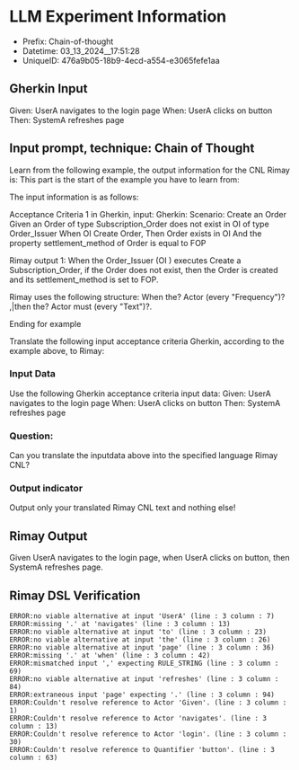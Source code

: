

# LLM Experiment Information
* Prefix:   Chain-of-thought
* Datetime: 03_13_2024__17:51:28
* UniqueID: 476a9b05-18b9-4ecd-a554-e3065fefe1aa

        

## Gherkin Input
Given: UserA navigates to the login page
When: UserA clicks on button
Then: SystemA refreshes page

    



## Input prompt, technique: Chain of Thought


Learn from the following example, the output information for the CNL Rimay is: 
This part is the start of the example you have to learn from:

The input information is as follows: 

Acceptance Criteria 1 in Gherkin, input:
Gherkin:
Scenario: Create an Order
Given an Order of type Subscription_Order does not exist in OI of type Order_Issuer 
When OI Create Order, 
Then Order exists in OI 
And the property settlement_method of Order is equal to FOP


Rimay output 1:
When the Order_Issuer (OI ) executes Create a Subscription_Order, if the Order does not exist, then the Order is created and its settlement_method is set to FOP.

Rimay uses the following structure:
When the? Actor <Action> (every "Frequency")? ,|then the? Actor must <Action> (every "Text")?.

Ending for example

Translate the following input acceptance criteria Gherkin, according to the example above, to Rimay:

        

### Input Data
Use the following Gherkin acceptance criteria input data: 
Given: UserA navigates to the login page
When: UserA clicks on button
Then: SystemA refreshes page

### Question:
Can you translate the inputdata above into the specified language Rimay CNL?

### Output indicator
Output only your translated Rimay CNL text and nothing else!


## Rimay Output
Given UserA navigates to the login page, when UserA clicks on button, then SystemA refreshes page. 
            


## Rimay DSL Verification
```
ERROR:no viable alternative at input 'UserA' (line : 3 column : 7)
ERROR:missing '.' at 'navigates' (line : 3 column : 13)
ERROR:no viable alternative at input 'to' (line : 3 column : 23)
ERROR:no viable alternative at input 'the' (line : 3 column : 26)
ERROR:no viable alternative at input 'page' (line : 3 column : 36)
ERROR:missing '.' at 'when' (line : 3 column : 42)
ERROR:mismatched input ',' expecting RULE_STRING (line : 3 column : 69)
ERROR:no viable alternative at input 'refreshes' (line : 3 column : 84)
ERROR:extraneous input 'page' expecting '.' (line : 3 column : 94)
ERROR:Couldn't resolve reference to Actor 'Given'. (line : 3 column : 1)
ERROR:Couldn't resolve reference to Actor 'navigates'. (line : 3 column : 13)
ERROR:Couldn't resolve reference to Actor 'login'. (line : 3 column : 30)
ERROR:Couldn't resolve reference to Quantifier 'button'. (line : 3 column : 63)

```
            
